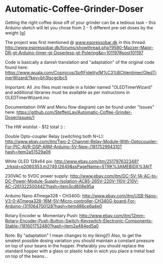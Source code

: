 # Automatic-Coffee-Grinder-Doser
Getting the right coffee dose off of your grinder can be a tedious task - this Arduino sketch will let you chose from 2 - 5 different pre-set doses by the weight [g]

The project was first mentioned @ www.espressobar.dk in this thread: http://www.espressobar.dk/forums/showthread.php?9580-Mazzer-Major-DR-gt-Arduino-timer-gt-Doserless-gt-Polering&p=101197#post101197

Code is basically a danish translation and "adaptation" of the original code found here: https://www.wuala.com/Cosmicos/SoftFidelity/M%C3%BChlentimer/OledTimerWizard/?key=bh3lscgclbc5

Important: All .ino files must reside in a folder named "OLEDTimerWizard" and additional libraries must be available as per instructions in OLEDTimerWizard.ino

Documentation (HW and Menu flow diagram) can be found under "Issues" here:
https://github.com/SteffenLav/Automatic-Coffee-Grinder-Doser/issues/1

The HW wishlist - $12 total :) :

Double Opto-coupler Relay (switching both N+L):
http://www.ebay.com/itm/Two-2-Channel-Relay-Module-With-Optocoupler-For-PIC-AVR-DSP-ARM-Arduino-5V-New-/181752994310?hash=item2a51529a06

White OLED 128x64 pix:
http://www.ebay.com/itm/251797632348?_trksid=p2060353.m2749.l2649&ssPageName=STRK%3AMEBIDX%3AIT

230VAC to 5VDC power supply:
http://www.ebay.com/itm/DC-5V-1A-AC-to-DC-Power-Module-Supply-Isolation-AC85-265V-220V-110V-210V-AC-/261322500442?hash=item3cd808e95a

Arduino Nano ATmega328 – CH340G:
http://www.ebay.com/itm/USB-Nano-V3-0-ATmega328-16M-5V-Micro-controller-CH340G-board-For-Arduino-/311064700128?hash=item486ce6a4e0

Rotary Encoder w. Momentary Push:
http://www.ebay.com/itm/12mm-Rotary-Encoder-Push-Button-Switch-Keyswitch-Electronic-Components-Stable-/181601752480?hash=item2a484ed5a0

Note: By "adaptation" I mean changes to my liking(!) Also, to get the smalest possible dosing variation you should maintain a constant preasure on top of your beans in the hopper. Prefarably you should replace the standard hopper with a glass or plastic tube in wich you place a metal load on top of the beans...
